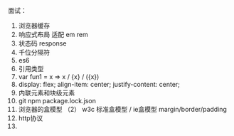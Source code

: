 <!--
 * @Author: your name
 * @Date: 2019-12-29 23:28:27
 * @LastEditTime : 2019-12-29 23:34:41
 * @LastEditors  : Please set LastEditors
 * @Description: In User Settings Edit
 * @FilePath: \beixiang_ly\ly_restart\20191229\readme.md
 -->
面试：
1. 浏览器缓存
2. 响应式布局 适配 em rem 
3. 状态码 response
4. 千位分隔符
5. es6
6. 引用类型 
7. var fun1 = x =>  x / {x} / ({x})
8. display: flex; align-item: center; justify-content: center;
9. 内联元素和块级元素
10. git  npm package.lock.json
11. 浏览器的盒模型 （2） w3c 标准盒模型 / ie盒模型  margin/border/padding
12. http协议
13. 